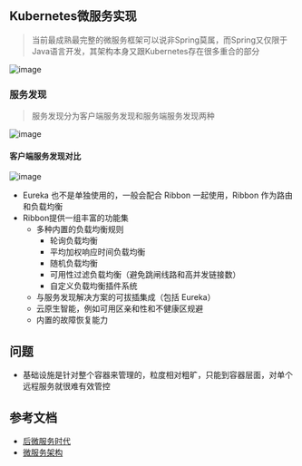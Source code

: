 ## Kubernetes微服务实现
> 当前最成熟最完整的微服务框架可以说非Spring莫属，而Spring又仅限于Java语言开发，其架构本身又跟Kubernetes存在很多重合的部分

![image](https://github.com/jsjchai/study-notes/assets/13389058/e62ac95f-5a64-4724-bfb3-e47a334ed1c9)

### 服务发现
> 服务发现分为客户端服务发现和服务端服务发现两种

![image](https://github.com/jsjchai/study-notes/assets/13389058/e41be19b-c765-4047-8af5-60c8048ea259)

#### 客户端服务发现对比

![image](https://github.com/jsjchai/study-notes/assets/13389058/e5a184a0-7a2c-4e7b-9134-2f65aeb6e49c)

* Eureka 也不是单独使用的，一般会配合 Ribbon 一起使用，Ribbon 作为路由和负载均衡
* Ribbon提供一组丰富的功能集
  * 多种内置的负载均衡规则
    * 轮询负载均衡
    * 平均加权响应时间负载均衡
    * 随机负载均衡
    * 可用性过滤负载均衡（避免跳闸线路和高并发链接数）
    * 自定义负载均衡插件系统
  * 与服务发现解决方案的可拔插集成（包括 Eureka）
  * 云原生智能，例如可用区亲和性和不健康区规避
  * 内置的故障恢复能力




## 问题
* 基础设施是针对整个容器来管理的，粒度相对粗旷，只能到容器层面，对单个远程服务就很难有效管控


## 参考文档
* [后微服务时代](https://icyfenix.cn/architecture/architect-history/post-microservices.html)
* [微服务架构](https://jimmysong.io/kubernetes-handbook/usecases/microservices.html)
